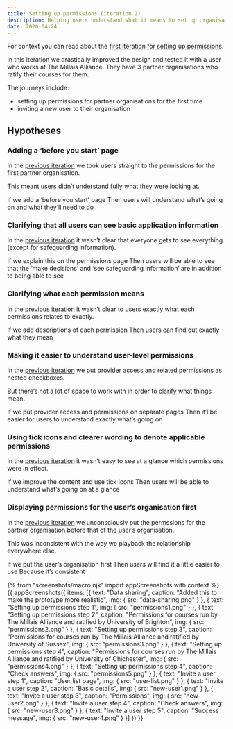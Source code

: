 ```yaml
---
title: Setting up permissions (iteration 2)
description: Helping users understand what it means to set up organisational permissions and what default access means. Plus a few other improvements.
date: 2020-04-24
---
```


For context you can read about the [first iteration for setting up permissions](/manage-teacher-training-applications/setting-up-permissions).

In this iteration we drastically improved the design and tested it with a user who works at The Millais Alliance. They have 3 partner organisations who ratify their courses for them.

The journeys include:

- setting up permissions for partner organisations for the first time
- inviting a new user to their organisation

## Hypotheses

### Adding a ‘before you start’ page

In the [previous iteration](/manage-teacher-training-applications/setting-up-permissions) we took users straight to the permissions for the first partner organisation.

This meant users didn’t understand fully what they were looking at.

If we add a ‘before you start’ page
Then users will understand what’s going on and what they’ll need to do

### Clarifying that all users can see basic application information

In the [previous iteration](/manage-teacher-training-applications/setting-up-permissions) it wasn’t clear that everyone gets to see everything (except for safeguarding information).

If we explain this on the permissions page
Then users will be able to see that the ‘make decisions’ and ‘see safeguarding information’ are in addition to being able to see

### Clarifying what each permission means

In the [previous iteration](/manage-teacher-training-applications/setting-up-permissions) it wasn’t clear to users exactly what each permissions relates to exactly.

If we add descriptions of each permission
Then users can find out exactly what they mean

### Making it easier to understand user-level permissions

In the [previous iteration](/manage-teacher-training-applications/setting-up-permissions) we put provider access and related permissions as nested checkboxes.

But there’s not a lot of space to work with in order to clarify what things mean.

If we put provider access and permissions on separate pages
Then it’l be easier for users to understand exactly what’s going on

### Using tick icons and clearer wording to denote applicable permissions

In the [previous iteration](/manage-teacher-training-applications/setting-up-permissions) it wasn’t easy to see at a glance which permissions were in effect.

If we improve the content and use tick icons
Then users will be able to understand what’s going on at a glance

### Displaying permissions for the user’s organisation first

In the [previous iteration](/manage-teacher-training-applications/setting-up-permissions) we unconsciously put the permssions for the partner organisation before that of the user’s organisation.

This was inconsistent with the way we playback the relationship everywhere else.

If we put the user’s organisation first
Then users will find it a little easier to use
Because it’s consistent

{% from "screenshots/macro.njk" import appScreenshots with context %}
{{ appScreenshots({
  items: [{
    text: "Data sharing",
    caption: "Added this to make the prototype more realistic",
    img: {
      src: "data-sharing.png"
    }
  }, {
    text: "Setting up permissions step 1",
    img: {
      src: "permissions1.png"
    }
  }, {
    text: "Setting up permissions step 2",
    caption: "Permissions for courses run by The Millais Alliance and ratified by University of Brighton",
    img: {
      src: "permissions2.png"
    }
  }, {
    text: "Setting up permissions step 3",
    caption: "Permissions for courses run by The Millais Alliance and ratified by University of Sussex",
    img: {
      src: "permissions3.png"
    }
  }, {
    text: "Setting up permissions step 4",
    caption: "Permissions for courses run by The Millais Alliance and ratified by University of Chichester",
    img: {
      src: "permissions4.png"
    }
  }, {
    text: "Setting up permissions step 4",
    caption: "Check answers",
    img: {
      src: "permissions5.png"
    }
  }, {
    text: "Invite a user step 1",
    caption: "User list page",
    img: {
      src: "user-list.png"
    }
  }, {
    text: "Invite a user step 2",
    caption: "Basic details",
    img: {
      src: "new-user1.png"
    }
  }, {
    text: "Invite a user step 3",
    caption: "Permissions",
    img: {
      src: "new-user2.png"
    }
  }, {
    text: "Invite a user step 4",
    caption: "Check answers",
    img: {
      src: "new-user3.png"
    }
  }, {
    text: "Invite a user step 5",
    caption: "Success message",
    img: {
      src: "new-user4.png"
    }
  }]
}) }}
